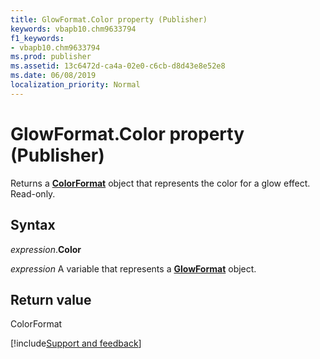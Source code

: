 ```yaml
---
title: GlowFormat.Color property (Publisher)
keywords: vbapb10.chm9633794
f1_keywords:
- vbapb10.chm9633794
ms.prod: publisher
ms.assetid: 13c6472d-ca4a-02e0-c6cb-d8d43e8e52e8
ms.date: 06/08/2019
localization_priority: Normal
---
```



# GlowFormat.Color property (Publisher)

Returns a **[ColorFormat](Publisher.ColorFormat.md)** object that represents the color for a glow effect. Read-only.


## Syntax

_expression_.**Color**

_expression_ A variable that represents a **[GlowFormat](Publisher.GlowFormat.md)** object.


## Return value

ColorFormat



[!include[Support and feedback](~/includes/feedback-boilerplate.md)]